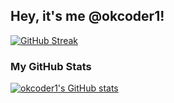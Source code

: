 ## Hey, it's me @okcoder1!

[![GitHub Streak](https://streak-stats.demolab.com?user=okcoder1&theme=horizon)](https://git.io/streak-stats)

### My GitHub Stats
[![okcoder1's GitHub stats](https://github-readme-stats.vercel.app/api?username=okcoder1)](https://github.com/anuraghazra/github-readme-stats)

<!--START_SECTION:waka-->
<!--END_SECTION:waka-->
